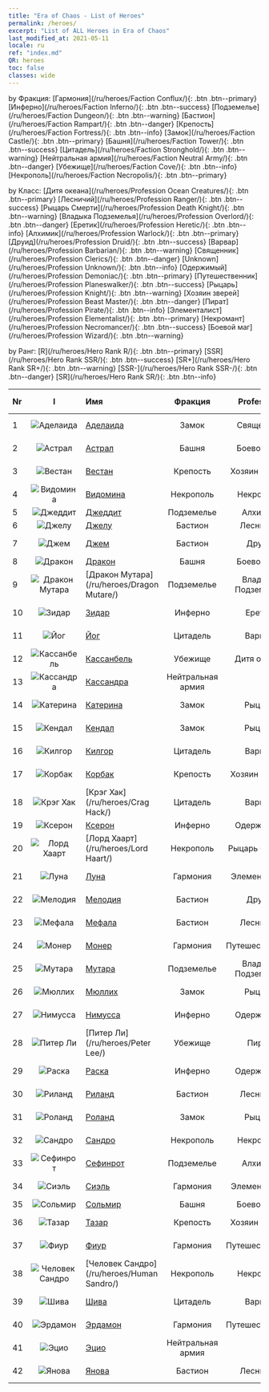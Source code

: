```yaml
---
title: "Era of Chaos - List of Heroes"
permalink: /heroes/
excerpt: "List of ALL Heroes in Era of Chaos"
last_modified_at: 2021-05-11
locale: ru
ref: "index.md"
QR: heroes
toc: false
classes: wide
---
```

  by Фракция: [Гармония](/ru/heroes/Faction Conflux/){: .btn .btn--primary} [Инферно](/ru/heroes/Faction Inferno/){: .btn .btn--success} [Подземелье](/ru/heroes/Faction Dungeon/){: .btn .btn--warning} [Бастион](/ru/heroes/Faction Rampart/){: .btn .btn--danger} [Крепость](/ru/heroes/Faction Fortress/){: .btn .btn--info} [Замок](/ru/heroes/Faction Castle/){: .btn .btn--primary} [Башня](/ru/heroes/Faction Tower/){: .btn .btn--success} [Цитадель](/ru/heroes/Faction Stronghold/){: .btn .btn--warning} [Нейтральная армия](/ru/heroes/Faction Neutral Army/){: .btn .btn--danger} [Убежище](/ru/heroes/Faction Cove/){: .btn .btn--info} [Некрополь](/ru/heroes/Faction Necropolis/){: .btn .btn--primary} 

  by Класс: [Дитя океана](/ru/heroes/Profession Ocean Creatures/){: .btn .btn--primary} [Лесничий](/ru/heroes/Profession Ranger/){: .btn .btn--success} [Рыцарь Смерти](/ru/heroes/Profession Death Knight/){: .btn .btn--warning} [Владыка Подземелья](/ru/heroes/Profession Overlord/){: .btn .btn--danger} [Еретик](/ru/heroes/Profession Heretic/){: .btn .btn--info} [Алхимик](/ru/heroes/Profession Warlock/){: .btn .btn--primary} [Друид](/ru/heroes/Profession Druid/){: .btn .btn--success} [Варвар](/ru/heroes/Profession Barbarian/){: .btn .btn--warning} [Священник](/ru/heroes/Profession Clerics/){: .btn .btn--danger} [Unknown](/ru/heroes/Profession Unknown/){: .btn .btn--info} [Одержимый](/ru/heroes/Profession Demoniac/){: .btn .btn--primary} [Путешественник](/ru/heroes/Profession Planeswalker/){: .btn .btn--success} [Рыцарь](/ru/heroes/Profession Knight/){: .btn .btn--warning} [Хозяин зверей](/ru/heroes/Profession Beast Master/){: .btn .btn--danger} [Пират](/ru/heroes/Profession Pirate/){: .btn .btn--info} [Элементалист](/ru/heroes/Profession Elementalist/){: .btn .btn--primary} [Некромант](/ru/heroes/Profession Necromancer/){: .btn .btn--success} [Боевой маг](/ru/heroes/Profession Wizard/){: .btn .btn--warning} 

  by Ранг: [R](/ru/heroes/Hero Rank R/){: .btn .btn--primary} [SSR](/ru/heroes/Hero Rank SSR/){: .btn .btn--success} [SR+](/ru/heroes/Hero Rank SR+/){: .btn .btn--warning} [SSR-](/ru/heroes/Hero Rank SSR-/){: .btn .btn--danger} [SR](/ru/heroes/Hero Rank SR/){: .btn .btn--info} 

  | Nr |  I |    Имя    |  Фракция  |  Profession   |  Ранг  |    Specialty     | User Rate  | 
  |:---|:--:|:-----------|:-------:|:-------------:|:------:|:-----------------|:----:|
  | 1 | ![Аделаида](/images/h/h_Adelaide.jpg) | [Аделаида](/ru/heroes/Adelaide/) | Замок | Священник | **SR** |  Кольцо холода | R+ |
  | 2 | ![Астрал](/images/h/h_Astral.jpg) | [Астрал](/ru/heroes/Astral/) | Башня | Боевой маг | **SSR** |  Увеличение магии | SSR |
  | 3 | ![Вестан](/images/h/h_Wystan.jpg) | [Вестан](/ru/heroes/Wystan/) | Крепость | Хозяин зверей | **R** |  Болотный охотник | R |
  | 4 | ![Видомина](/images/h/h_Vidomina.jpg) | [Видомина](/ru/heroes/Vidomina/) | Некрополь | Некромант | **SR+** |  Некромант | R |
  | 5 | ![Джеддит](/images/h/h_Jeddite.jpg) | [Джеддит](/ru/heroes/Jeddite/) | Подземелье | Алхимик | **SR** |  Цикл жизни | SR |
  | 6 | ![Джелу](/images/h/h_Gelu.jpg) | [Джелу](/ru/heroes/Gelu/) | Бастион | Лесничий | **SR+** |  Снайпер | SR+ |
  | 7 | ![Джем](/images/h/h_Gem.jpg) | [Джем](/ru/heroes/Gem/) | Бастион | Друид | **SSR** |  Природное исцеление | SSR |
  | 8 | ![Дракон](/images/h/h_Dracon.jpg) | [Дракон](/ru/heroes/Dracon/) | Башня | Боевой маг | **SR+** |  Колдуны | R |
  | 9 | ![Дракон Мутара](/images/h/h_MutareDrake.jpg) | [Дракон Мутара](/ru/heroes/Dragon Mutare/) | Подземелье | Владыка Подземелья | **SSR** |  Пробуждение дракона | SSR |
  | 10 | ![Зидар](/images/h/h_Zydar.jpg) | [Зидар](/ru/heroes/Zydar/) | Инферно | Еретик | **R** |  Призыв Инферно | R |
  | 11 | ![Йог](/images/h/h_Yog.jpg) | [Йог](/ru/heroes/Yog/) | Цитадель | Варвар | **SR** |  Разъяренные циклопы | SR |
  | 12 | ![Кассанбель](/images/h/h_Cassanbel.jpg) | [Кассанбель](/ru/heroes/Cassanbel/) | Убежище | Дитя океана | **SSR** |  Песнь океана | SSR |
  | 13 | ![Кассандра](/images/h/h_kashandela.jpg) | [Кассандра](/ru/heroes/Kassandra/) | Нейтральная армия |  | **SSR-** |  Армия спартанцев | R |
  | 14 | ![Катерина](/images/h/h_Catherine.jpg) | [Катерина](/ru/heroes/Catherine/) | Замок | Рыцарь | **R** |  Железные крестоносцы | R |
  | 15 | ![Кендал](/images/h/h_Kendel.jpg) | [Кендал](/ru/heroes/Kendal/) | Замок | Рыцарь | **SR** |  Мастер тактики | R |
  | 16 | ![Килгор](/images/h/h_Kilgor.jpg) | [Килгор](/ru/heroes/Kilgor/) | Цитадель | Варвар | **SSR** |  Боевое чудище | SSR |
  | 17 | ![Корбак](/images/h/h_Korbac.jpg) | [Корбак](/ru/heroes/Korbac/) | Крепость | Хозяин зверей | **R** |  Змей в воздухе | R |
  | 18 | ![Крэг Хак](/images/h/h_CragHack.jpg) | [Крэг Хак](/ru/heroes/Crag Hack/) | Цитадель | Варвар | **SR** |  Наступление | R+ |
  | 19 | ![Ксерон](/images/h/h_Xeron.jpg) | [Ксерон](/ru/heroes/Xeron/) | Инферно | Одержимый | **SSR** |  Архидьявол | SSR |
  | 20 | ![Лорд Хаарт](/images/h/h_LordHaart.jpg) | [Лорд Хаарт](/ru/heroes/Lord Haart/) | Некрополь | Рыцарь Смерти | **SSR** |  Рыцарь Смерти | SR- |
  | 21 | ![Луна](/images/h/h_Luna.jpg) | [Луна](/ru/heroes/Luna/) | Гармония | Элементалист | **SR+** |  Стена Инферно | R |
  | 22 | ![Мелодия](/images/h/h_Melodia.jpg) | [Мелодия](/ru/heroes/Melodia/) | Бастион | Друид | **SSR-** |  Счастливая судьба | R |
  | 23 | ![Мефала](/images/h/h_Mephala.jpg) | [Мефала](/ru/heroes/Mephala/) | Бастион | Лесничий | **R** |  Абсолютная защита | R |
  | 24 | ![Монер](/images/h/h_Monere.jpg) | [Монер](/ru/heroes/Monere/) | Гармония | Путешественник | **SR** |  Элементаль Мысли | R |
  | 25 | ![Мутара](/images/h/h_Mutare.jpg) | [Мутара](/ru/heroes/Mutare/) | Подземелье | Владыка Подземелья | **R** |  Подземелье безумия | R |
  | 26 | ![Мюллих](/images/h/h_Mullich.jpg) | [Мюллих](/ru/heroes/Mullich/) | Замок | Рыцарь | **R** |  Штурмовая атака | R+ |
  | 27 | ![Нимусса](/images/h/h_Nymus.jpg) | [Нимусса](/ru/heroes/Nymus/) | Инферно | Одержимый | **SR** |  призраки Инферно | R+ |
  | 28 | ![Питер Ли](/images/h/h_PeterLee.jpg) | [Питер Ли](/ru/heroes/Peter Lee/) | Убежище | Пират | **SR+** |  Поднятый парус | R+ |
  | 29 | ![Раска](/images/h/h_Rashka.jpg) | [Раска](/ru/heroes/Rashka/) | Инферно | Одержимый | **SR** |  Повелители Огня | R |
  | 30 | ![Риланд](/images/h/h_Ryland.jpg) | [Риланд](/ru/heroes/Ryland/) | Бастион | Лесничий | **SR** |  Дендроид-страж | R |
  | 31 | ![Роланд](/images/h/h_Roland.jpg) | [Роланд](/ru/heroes/Roland/) | Замок | Рыцарь | **SSR** |  Повышение боевого духа | SR+ |
  | 32 | ![Сандро](/images/h/h_Sandro.jpg) | [Сандро](/ru/heroes/Sandro/) | Некрополь | Некромант | **SSR** |  Падение тьмы | SSR |
  | 33 | ![Сефинрот](/images/h/h_Sephinroth.jpg) | [Сефинрот](/ru/heroes/Sephinroth/) | Подземелье | Алхимик | **R** |  Кристальный взгляд | R |
  | 34 | ![Сиэль](/images/h/h_Ciele.jpg) | [Сиэль](/ru/heroes/Ciele/) | Гармония | Элементалист | **SSR** |  Резонанс стихий | SSR |
  | 35 | ![Сольмир](/images/h/h_Solmyr.jpg) | [Сольмир](/ru/heroes/Solmyr/) | Башня | Боевой маг | **SR+** |  Цепь молний | SR |
  | 36 | ![Тазар](/images/h/h_Tazar.jpg) | [Тазар](/ru/heroes/Tazar/) | Крепость | Хозяин зверей | **SSR** |  Кровавая ярость | SSR |
  | 37 | ![Фиур](/images/h/h_Fiur.jpg) | [Фиур](/ru/heroes/Fiur/) | Гармония | Путешественник | **R** |  Элементаль Огня | R |
  | 38 | ![Человек Сандро](/images/h/h_HumanSandro.jpg) | [Человек Сандро](/ru/heroes/Human Sandro/) | Некрополь | Некромант | **SR+** |  Бессмертная душа | SR |
  | 39 | ![Шива](/images/h/h_Shiwa.jpg) | [Шива](/ru/heroes/Shiva/) | Цитадель | Варвар | **R** |  Вестники бури | R |
  | 40 | ![Эрдамон](/images/h/h_Erdamon.jpg) | [Эрдамон](/ru/heroes/Erdamon/) | Гармония | Путешественник | **R** |  Король камней | R |
  | 41 | ![Эцио](/images/h/h_Ezio.jpg) | [Эцио](/ru/heroes/Ezio/) | Нейтральная армия |  | **SSR** |  Братство | R+ |
  | 42 | ![Янова](/images/h/h_Ylthin.jpg) | [Янова](/ru/heroes/Jenova/) | Бастион | Лесничий | **R** |  Дева единорога | R |
